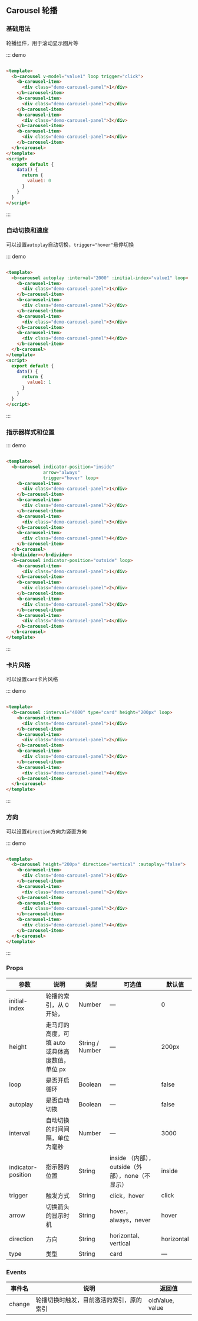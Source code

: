 ## Carousel 轮播

<div class="global-anchor">
  <b-anchor :scroll-offset="100">
    <b-anchor-link href="#ji-chu-yong-fa" title="基础用法"></b-anchor-link>
    <b-anchor-link href="#zi-dong-qie-huan-he-su-du" title="自动切换和速度"></b-anchor-link>
    <b-anchor-link href="#zhi-shi-qi-yang-shi-he-wei-zhi" title="指示器样式和位置"></b-anchor-link>
    <b-anchor-link href="#qia-pian-feng-ge" title="卡片风格"></b-anchor-link>
    <b-anchor-link href="#fang-xiang" title="方向"></b-anchor-link>
    <b-anchor-link href="#props" title="Props"></b-anchor-link>
    <b-anchor-link href="#events" title="Events"></b-anchor-link>
  </b-anchor>
</div>

### 基础用法

轮播组件，用于滚动显示图片等

::: demo

```html

<template>
  <b-carousel v-model="value1" loop trigger="click">
    <b-carousel-item>
      <div class="demo-carousel-panel">1</div>
    </b-carousel-item>
    <b-carousel-item>
      <div class="demo-carousel-panel">2</div>
    </b-carousel-item>
    <b-carousel-item>
      <div class="demo-carousel-panel">3</div>
    </b-carousel-item>
    <b-carousel-item>
      <div class="demo-carousel-panel">4</div>
    </b-carousel-item>
  </b-carousel>
</template>
<script>
  export default {
    data() {
      return {
        value1: 0
      }
    }
  }
</script>
```

:::

### 自动切换和速度

可以设置`autoplay`自动切换，`trigger="hover"`悬停切换

::: demo

```html

<template>
  <b-carousel autoplay :interval="2000" :initial-index="value1" loop>
    <b-carousel-item>
      <div class="demo-carousel-panel">1</div>
    </b-carousel-item>
    <b-carousel-item>
      <div class="demo-carousel-panel">2</div>
    </b-carousel-item>
    <b-carousel-item>
      <div class="demo-carousel-panel">3</div>
    </b-carousel-item>
    <b-carousel-item>
      <div class="demo-carousel-panel">4</div>
    </b-carousel-item>
  </b-carousel>
</template>
<script>
  export default {
    data() {
      return {
        value1: 1
      }
    }
  }
</script>
```

:::

### 指示器样式和位置

::: demo

```html

<template>
  <b-carousel indicator-position="inside"
              arrow="always"
              trigger="hover" loop>
    <b-carousel-item>
      <div class="demo-carousel-panel">1</div>
    </b-carousel-item>
    <b-carousel-item>
      <div class="demo-carousel-panel">2</div>
    </b-carousel-item>
    <b-carousel-item>
      <div class="demo-carousel-panel">3</div>
    </b-carousel-item>
    <b-carousel-item>
      <div class="demo-carousel-panel">4</div>
    </b-carousel-item>
  </b-carousel>
  <b-divider></b-divider>
  <b-carousel indicator-position="outside" loop>
    <b-carousel-item>
      <div class="demo-carousel-panel">1</div>
    </b-carousel-item>
    <b-carousel-item>
      <div class="demo-carousel-panel">2</div>
    </b-carousel-item>
    <b-carousel-item>
      <div class="demo-carousel-panel">3</div>
    </b-carousel-item>
    <b-carousel-item>
      <div class="demo-carousel-panel">4</div>
    </b-carousel-item>
  </b-carousel>
</template>
```

:::

### 卡片风格

可以设置`card`卡片风格

::: demo

```html

<template>
  <b-carousel :interval="4000" type="card" height="200px" loop>
    <b-carousel-item>
      <div class="demo-carousel-panel">1</div>
    </b-carousel-item>
    <b-carousel-item>
      <div class="demo-carousel-panel">2</div>
    </b-carousel-item>
    <b-carousel-item>
      <div class="demo-carousel-panel">3</div>
    </b-carousel-item>
    <b-carousel-item>
      <div class="demo-carousel-panel">4</div>
    </b-carousel-item>
  </b-carousel>
</template>
```

:::

### 方向

可以设置`direction`方向为竖直方向

::: demo

```html

<template>
  <b-carousel height="200px" direction="vertical" :autoplay="false">
    <b-carousel-item>
      <div class="demo-carousel-panel">1</div>
    </b-carousel-item>
    <b-carousel-item>
      <div class="demo-carousel-panel">2</div>
    </b-carousel-item>
    <b-carousel-item>
      <div class="demo-carousel-panel">3</div>
    </b-carousel-item>
    <b-carousel-item>
      <div class="demo-carousel-panel">4</div>
    </b-carousel-item>
  </b-carousel>
</template>
```

:::

### Props

| 参数      | 说明    | 类型      | 可选值       | 默认值   |
|---------- |-------- |---------- |-------------  |-------- |
| initial-index     | 轮播的索引，从 0 开始，  | Number  |  —   |   0  |
| height   | 走马灯的高度，可填 auto 或具体高度数值，单位 px   | String / Number  |  —   |   200px  |
| loop   | 是否开启循环   | Boolean |  —   |   false  |
| autoplay   | 是否自动切换   | Boolean |  —   |   false  |
| interval   | 自动切换的时间间隔，单位为毫秒   | Number |  —   |   3000  |
| indicator-position  | 指示器的位置   | String | inside （内部），outside（外部），none（不显示）  |   inside  |
| trigger | 触发方式   | String |  click，hover  |   click  |
| arrow | 切换箭头的显示时机   | String |  hover，always，never |   hover  |
| direction | 方向   | String |  horizontal、vertical  |   horizontal  |
| type |  类型   | String |  card  |    —   |

### Events

| 事件名      | 说明    | 返回值      |
|---------- |-------- |---------- |
| change    | 轮播切换时触发，目前激活的索引，原的索引   | oldValue, value  |
